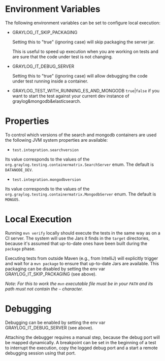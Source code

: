 # Environment Variables

The following environment variables can be set to configure local execution:
- GRAYLOG_IT_SKIP_PACKAGING
  
  Setting this to "true" (ignoring case) will skip packaging the server jar. 
  
  This is useful to speed up execution when you are working on tests and are sure that the code under test is not changing.
  
- GRAYLOG_IT_DEBUG_SERVER

  Setting this to "true" (ignoring case) will allow debugging the code under test running inside a container.

- GRAYLOG_TEST_WITH_RUNNING_ES_AND_MONGODB
    `true`|`false` if you want to start the test against your current dev instance of graylog&mongodb&elasticsearch. 

# Properties

To control which versions of the search and mongodb containers are used the following JVM system properties are available:
 - `test.integration.searchversion`

  Its value corresponds to the values of the `org.graylog.testing.containermatrix.SearchServer` enum. The default is `DATANODE_DEV`.

 - `test.integration.mongodbversion`

  Its value corresponds to the values of the `org.graylog.testing.containermatrix.MongodbServer` enum. The default is `MONGO5`.

# Local Execution

Running `mvn verify` locally should execute the tests in the same way as on a CI server. 
The system will use the Jars it finds in the `target` directories, because it's assumed that up-to-date ones have been built during the `package` phase.

Executing tests from outside Maven (e.g., from IntelliJ) will explicitly trigger and wait for a `mvn package` to ensure that up-to-date Jars are available. 
This packaging can be disabled by setting the env var GRAYLOG_IT_SKIP_PACKAGING (see above).

*Note: For this to work the `mvn` executable file must be in your `PATH` and its path must not contain the `~` character.* 

# Debugging

Debugging can be enabled by setting the env var GRAYLOG_IT_DEBUG_SERVER (see above). 

Attaching the debugger requires a manual step, because the debug port will be mapped dynamically.
A breakpoint can be set in the beginning of a test to interrupt the execution, copy the logged debug port
and a start a remote debugging session using that port.
